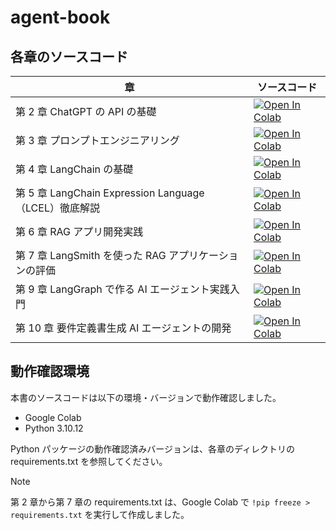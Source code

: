 # agent-book

## 各章のソースコード

| 章                                                    | ソースコード                                                                                                                                                                          |
| ----------------------------------------------------- | ------------------------------------------------------------------------------------------------------------------------------------------------------------------------------------- |
| 第 2 章 ChatGPT の API の基礎                         | [![Open In Colab](https://colab.research.google.com/assets/colab-badge.svg)](https://colab.research.google.com/github/GenerativeAgents/agent-book/blob/main/chapter02/notebook.ipynb) |
| 第 3 章 プロンプトエンジニアリング                    | [![Open In Colab](https://colab.research.google.com/assets/colab-badge.svg)](https://colab.research.google.com/github/GenerativeAgents/agent-book/blob/main/chapter03/notebook.ipynb) |
| 第 4 章 LangChain の基礎                              | [![Open In Colab](https://colab.research.google.com/assets/colab-badge.svg)](https://colab.research.google.com/github/GenerativeAgents/agent-book/blob/main/chapter04/notebook.ipynb) |
| 第 5 章 LangChain Expression Language（LCEL）徹底解説 | [![Open In Colab](https://colab.research.google.com/assets/colab-badge.svg)](https://colab.research.google.com/github/GenerativeAgents/agent-book/blob/main/chapter05/notebook.ipynb) |
| 第 6 章 RAG アプリ開発実践                            | [![Open In Colab](https://colab.research.google.com/assets/colab-badge.svg)](https://colab.research.google.com/github/GenerativeAgents/agent-book/blob/main/chapter06/notebook.ipynb) |
| 第 7 章 LangSmith を使った RAG アプリケーションの評価 | [![Open In Colab](https://colab.research.google.com/assets/colab-badge.svg)](https://colab.research.google.com/github/GenerativeAgents/agent-book/blob/main/chapter07/notebook.ipynb) |
| 第 9 章 LangGraph で作る AI エージェント実践入門 | [![Open In Colab](https://colab.research.google.com/assets/colab-badge.svg)](https://colab.research.google.com/github/GenerativeAgents/agent-book/blob/main/chapter09/notebook.ipynb) |
| 第 10 章 要件定義書生成 AI エージェントの開発 | [![Open In Colab](https://colab.research.google.com/assets/colab-badge.svg)](https://colab.research.google.com/github/GenerativeAgents/agent-book/blob/main/chapter10/notebook.ipynb) |

## 動作確認環境

本書のソースコードは以下の環境・バージョンで動作確認しました。

- Google Colab
- Python 3.10.12

Python パッケージの動作確認済みバージョンは、各章のディレクトリの requirements.txt を参照してください。

> [!NOTE]
> 第 2 章から第 7 章の requirements.txt は、Google Colab で `!pip freeze > requirements.txt` を実行して作成しました。
